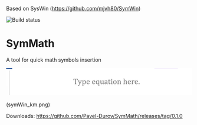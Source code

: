 Based on SysWin (https://github.com/mjvh80/SymWin)

![Build status](https://ci.appveyor.com/api/projects/status/3hmimce85mr25u83?svg=true)


# SymMath
A tool for quick math symbols insertion

![screenshot](screencast.gif)


(symWin_km.png)

Downloads: https://github.com/Pavel-Durov/SymMath/releases/tag/0.1.0
